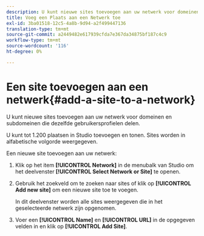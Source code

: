 ```yaml
---
description: U kunt nieuwe sites toevoegen aan uw netwerk voor domeinen en subdomeinen die dezelfde gebruikersprofielen delen.
title: Voeg een Plaats aan een Netwerk toe
exl-id: 3ba01518-12c5-4a8b-9d94-a2f499447136
translation-type: tm+mt
source-git-commit: a2449482e617939cfda7e367da34875bf187c4c9
workflow-type: tm+mt
source-wordcount: '116'
ht-degree: 0%

---
```


# Een site toevoegen aan een netwerk{#add-a-site-to-a-network}

U kunt nieuwe sites toevoegen aan uw netwerk voor domeinen en subdomeinen die dezelfde gebruikersprofielen delen.

U kunt tot 1.200 plaatsen in Studio toevoegen en tonen. Sites worden in alfabetische volgorde weergegeven.

Een nieuwe site toevoegen aan uw netwerk:

1. Klik op het item **[!UICONTROL Network]** in de menubalk van Studio om het deelvenster **[!UICONTROL Select Network or Site]** te openen.
1. Gebruik het zoekveld om te zoeken naar sites of klik op **[!UICONTROL Add new site]** om een nieuwe site toe te voegen.

   In dit deelvenster worden alle sites weergegeven die in het geselecteerde netwerk zijn opgenomen.

1. Voer een **[!UICONTROL Name]** en **[!UICONTROL URL]** in de opgegeven velden in en klik op **[!UICONTROL Add Site]**.
